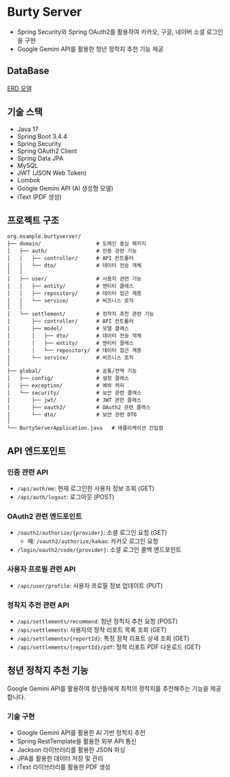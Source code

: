 # Burty Server

- Spring Security와 Spring OAuth2를 활용하여 카카오, 구글, 네이버 소셜 로그인을 구현
- Google Gemini API를 활용한 청년 정착지 추천 기능 제공

## DataBase
[ERD 모델](https://www.erdcloud.com/d/WhRKNkXzxhCqTsNgD)

## 기술 스택

- Java 17
- Spring Boot 3.4.4
- Spring Security
- Spring OAuth2 Client
- Spring Data JPA
- MySQL
- JWT (JSON Web Token)
- Lombok
- Google Gemini API (AI 생성형 모델)
- iText (PDF 생성)

## 프로젝트 구조

```
org.example.burtyserver/
├── domain/                  # 도메인 중심 패키지
│   ├── auth/                # 인증 관련 기능
│   │   ├── controller/      # API 컨트롤러
│   │   └── dto/             # 데이터 전송 객체
│   │
│   ├── user/                # 사용자 관련 기능
│   │   ├── entity/          # 엔티티 클래스
│   │   ├── repository/      # 데이터 접근 계층
│   │   └── service/         # 비즈니스 로직
│   │
│   └── settlement/          # 정착지 추천 관련 기능
│       ├── controller/      # API 컨트롤러
│       ├── model/           # 모델 클래스
│       │   ├── dto/         # 데이터 전송 객체
│       │   ├── entity/      # 엔티티 클래스
│       │   └── repository/  # 데이터 접근 계층
│       └── service/         # 비즈니스 로직
│
├── global/                  # 공통/전역 기능
│   ├── config/              # 설정 클래스
│   ├── exception/           # 예외 처리
│   └── security/            # 보안 관련 클래스
│       ├── jwt/             # JWT 관련 클래스
│       ├── oauth2/          # OAuth2 관련 클래스
│       └── dto/             # 보안 관련 DTO
│
└── BurtyServerApplication.java   # 애플리케이션 진입점
```

## API 엔드포인트

### 인증 관련 API

- `/api/auth/me`: 현재 로그인한 사용자 정보 조회 (GET)
- `/api/auth/logout`: 로그아웃 (POST)

### OAuth2 관련 엔드포인트

- `/oauth2/authorize/{provider}`: 소셜 로그인 요청 (GET)
  - 예: `/oauth2/authorize/kakao`: 카카오 로그인 요청
- `/login/oauth2/code/{provider}`: 소셜 로그인 콜백 엔드포인트

### 사용자 프로필 관련 API

- `/api/user/profile`: 사용자 프로필 정보 업데이트 (PUT)

### 정착지 추천 관련 API

- `/api/settlements/recommend`: 청년 정착지 추천 요청 (POST)
- `/api/settlements`: 사용자의 정착 리포트 목록 조회 (GET)
- `/api/settlements/{reportId}`: 특정 정착 리포트 상세 조회 (GET)
- `/api/settlements/{reportId}/pdf`: 정착 리포트 PDF 다운로드 (GET)

## 청년 정착지 추천 기능

Google Gemini API를 활용하여 청년들에게 최적의 정착지를 추천해주는 기능을 제공합니다.

### 기술 구현
- Google Gemini API를 활용한 AI 기반 정착지 추천
- Spring RestTemplate을 활용한 외부 API 통신
- Jackson 라이브러리를 활용한 JSON 파싱
- JPA를 활용한 데이터 저장 및 관리
- iText 라이브러리를 활용한 PDF 생성
